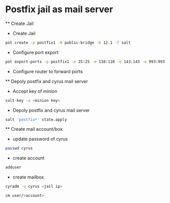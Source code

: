 Postfix jail as mail server
===========================

** Create Jail

- Create Jail

```sh
pot create -p postfix1 -N public-bridge -b 12.1 -f salt
```

- Configure port export

```sh
pot export-ports -p postfix1 -e 25:25 -e 110:110 -e 143:143 -e 993:993 -e 995:995 -e 4190:4190 
```

- Configure router to forward ports

** Depoly postfix and cyrus mail server

- Accept key of minion

```sh
salt-key -a <minion key>
```

- Depoly postfix and cyrus mail server

```sh
salt 'postfix*' state.apply
```

** Create mail account/box

- update password of cyrus

```sh
passwd cyrus
```

- create account 

```sh
adduser 
```

- create mailbox


```sh
cyradm -u cyrus <jail ip>
```

```sh
cm user/<account>
```
